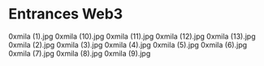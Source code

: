 # Entrances Web3
0xmila (1).jpg
0xmila (10).jpg
0xmila (11).jpg
0xmila (12).jpg
0xmila (13).jpg
0xmila (2).jpg
0xmila (3).jpg
0xmila (4).jpg
0xmila (5).jpg
0xmila (6).jpg
0xmila (7).jpg
0xmila (8).jpg
0xmila (9).jpg

